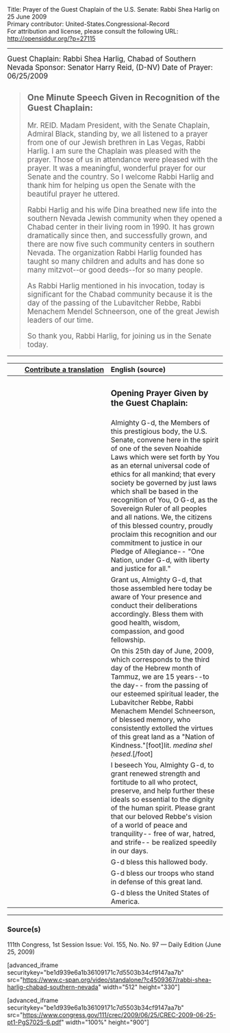 <html>
<head></head>
<body>
Title: Prayer of the Guest Chaplain of the U.S. Senate: Rabbi Shea Harlig on 25 June 2009<br />
Primary contributor: United-States.Congressional-Record<br />
For attribution and license, please consult the following URL: <a href="http://opensiddur.org/?p=27115">http://opensiddur.org/?p=27115</a>
<p />
<hr />

<div class="english" style="font-size:1.2em;">
Guest Chaplain: Rabbi Shea Harlig, Chabad of Southern Nevada
Sponsor: Senator Harry Reid, (D-NV)
Date of Prayer: 06/25/2009

<blockquote>
<h3>One Minute Speech Given in Recognition of the Guest Chaplain:</h3>

Mr. REID. Madam President, with the Senate Chaplain, Admiral Black, standing by, we all listened to a prayer from one of our Jewish brethren in Las Vegas, Rabbi Harlig. I am sure the Chaplain was pleased with the prayer. Those of us in attendance were pleased with the prayer. It was a meaningful, wonderful prayer for our Senate and the country. So I welcome Rabbi Harlig and thank him for helping us open the Senate with the beautiful prayer he uttered.

Rabbi Harlig and his wife Dina breathed new life into the southern Nevada Jewish community when they opened a Chabad center in their living room in 1990. It has grown dramatically since then, and successfully grown, and there are now five such community centers in southern Nevada. The organization Rabbi Harlig founded has taught so many children and adults and has done so many mitzvot--or good deeds--for so many people.

As Rabbi Harlig mentioned in his invocation, today is significant for the Chabad community because it is the day of the passing of the Lubavitcher Rebbe, Rabbi Menachem Mendel Schneerson, one of the great Jewish leaders of our time.

So thank you, Rabbi Harlig, for joining us in the Senate today.
</blockquote>
</div>

<hr />

<table style="margin-left: auto;margin-right: auto;" class="draggable">
<thead><tr><th id="x" style="text-align: right;"><a href="/contributing/upload/">Contribute a translation</a></th><th style="text-align: left;">English (source)</th></tr></thead>
<tbody>
<tr><td style="vertical-align:top;" width="46%">
<div class="liturgy"><span lang="he">

</span></div></td>
 
<td style="vertical-align:top;" width="53%">
<div class="english">
<h3>Opening Prayer Given by the Guest Chaplain:</h3>
</div></td></tr>

<tr><td style="vertical-align:top;" width="46%">
<div class="liturgy"><span lang="he">

</span></div></td>
 
<td style="vertical-align:top;" width="53%">
<div class="english">
Almighty G-d, 
the Members of this prestigious body, the U.S. Senate, 
convene here in the spirit of one of the seven Noahide Laws 
which were set forth by You 
as an eternal universal code of ethics 
for all mankind; 
that every society be governed by just laws 
which shall be based in the recognition of You, O G-d, 
as the Sovereign Ruler of all peoples 
and all nations. 
We, 
the citizens of this blessed country, 
proudly proclaim this recognition 
and our commitment to justice in our Pledge of Allegiance--
"One Nation, 
under G-d, 
with liberty 
and justice 
for all."
</div></td></tr>


<tr><td style="vertical-align:top;" width="46%">
<div class="liturgy"><span lang="he">

</span></div></td>
 
<td style="vertical-align:top;" width="53%">
<div class="english">
Grant us, Almighty G-d, 
that those assembled here today 
be aware of Your presence 
and conduct their deliberations accordingly. 
Bless them with good health, 
wisdom, 
compassion, 
and good fellowship.
</div></td></tr>


<tr><td style="vertical-align:top;" width="46%">
<div class="liturgy"><span lang="he">

</span></div></td>
 
<td style="vertical-align:top;" width="53%">
<div class="english">
On this 25th day of June, 2009, 
which corresponds to the third day of the Hebrew month of Tammuz, 
we are 15 years--to the day--
from the passing of our esteemed spiritual leader, 
the Lubavitcher Rebbe, Rabbi Menachem Mendel Schneerson, of blessed memory, 
who consistently extolled the virtues of this great land 
as a "Nation of Kindness."[foot]lit. <em>medina shel ḥesed</em>.[/foot] 
</div></td></tr>


<tr><td style="vertical-align:top;" width="46%">
<div class="liturgy"><span lang="he">

</span></div></td>
 
<td style="vertical-align:top;" width="53%">
<div class="english">
I beseech You, Almighty G-d, 
to grant renewed strength and fortitude 
to all who protect, 
preserve, 
and help further these ideals 
so essential to the dignity of the human spirit. 
Please grant that our beloved Rebbe's vision 
of a world of peace and tranquility--
free of war, hatred, and strife--
be realized speedily in our days.
</div></td></tr>


<tr><td style="vertical-align:top;" width="46%">
<div class="liturgy"><span lang="he">

</span></div></td>
 
<td style="vertical-align:top;" width="53%">
<div class="english">
G-d bless this hallowed body. 
</div></td></tr>


<tr><td style="vertical-align:top;" width="46%">
<div class="liturgy"><span lang="he">

</span></div></td>
 
<td style="vertical-align:top;" width="53%">
<div class="english">
G-d bless our troops who stand in defense of this great land. 
</div></td></tr>


<tr><td style="vertical-align:top;" width="46%">
<div class="liturgy"><span lang="he">

</span></div></td>
 
<td style="vertical-align:top;" width="53%">
<div class="english">
G-d bless the United States of America.
</div></td></tr>
</tbody></table>

<hr />

<h3>Source(s)</h3>

111th Congress, 1st Session
Issue: Vol. 155, No. No. 97 — Daily Edition (June 25, 2009)

[advanced_iframe securitykey="be1d939e6a1b36109171c7d5503b34cf9147aa7b" src="https://www.c-span.org/video/standalone/?c4509367/rabbi-shea-harlig-chabad-southern-nevada" width="512" height="330"]

[advanced_iframe securitykey="be1d939e6a1b36109171c7d5503b34cf9147aa7b" src="https://www.congress.gov/111/crec/2009/06/25/CREC-2009-06-25-pt1-PgS7025-6.pdf" width="100%" height="900"]
</body>
</html>